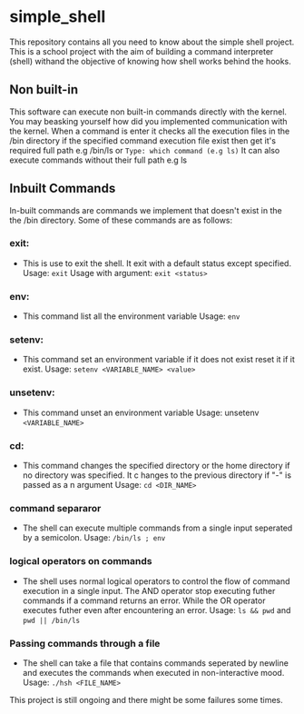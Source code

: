 # simple_shell

This repository contains all you need to know about the simple shell project.       This is a school project with the aim of building a command interpreter (shell) withand the objective of knowing how shell works behind the hooks.                

## Non built-in

This software can execute non built-in commands directly with the kernel. You may beasking yourself how did you implemented communication with the kernel. When a command is enter it checks all the execution files in the /bin directory if the specified command execution file exist then get it's required full path
e.g /bin/ls or `Type: which command (e.g ls)`
It can also execute commands without their full path e.g ls

## Inbuilt Commands
In-built commands are commands we implement that doesn't exist in the the /bin directory. Some of these commands are as follows:

### exit:
- This is use to exit the shell. It exit with a
default status except specified.
Usage: `exit`
Usage with argument: `exit <status>`

### env:
- This command list all the environment variable Usage: `env`

### setenv:
- This command set an environment variable if
it does not exist reset it if it exist.
Usage: `setenv <VARIABLE_NAME> <value>`

### unsetenv:
- This command unset an environment variable
Usage: unsetenv `<VARIABLE_NAME>`

### cd:
- This command changes the specified directory or
the home directory if no directory was specified. It c
hanges to the previous directory if "-" is passed as a
n argument
Usage: `cd <DIR_NAME>`

### command separaror
- The shell can execute multiple commands from a single input seperated by a semicolon.
Usage: `/bin/ls ; env`

### logical operators on commands
- The shell uses normal logical operators to control the flow of command execution in a single input. The AND operator stop executing futher commands if a command returns an error. While the OR operator executes futher even after encountering an error.
Usage: `ls && pwd` and `pwd || /bin/ls`

### Passing commands through a file
- The shell can take a file that contains commands seperated by newline and executes the commands when executed in non-interactive mood.
Usage: `./hsh <FILE_NAME>`

This project is still ongoing and there might be some
failures some times.
